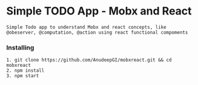 # Simple TODO App - Mobx and React 

    Simple Todo app to understand Mobx and react concepts, like @obeserver, @computation, @action using react functional compoments

### Installing
    
    1. git clone https://github.com/AnudeepGI/mobxreact.git && cd mobxreact
    2. npm install
    3. npm start
